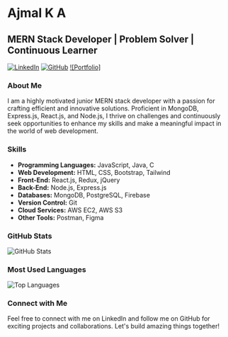 # Ajmal K A
## MERN Stack Developer | Problem Solver | Continuous Learner

[![LinkedIn](https://img.shields.io/badge/LinkedIn-Connect-blue)](https://www.linkedin.com/in/ajmalka84)
[![GitHub](https://img.shields.io/badge/GitHub-Follow-green)](https://github.com/Ajmalka84)
[![Portfolio]](https://www.yourportfoliowebsite.com)

### About Me
I am a highly motivated junior MERN stack developer with a passion for crafting efficient and innovative solutions. Proficient in MongoDB, Express.js, React.js, and Node.js, I thrive on challenges and continuously seek opportunities to enhance my skills and make a meaningful impact in the world of web development.

### Skills
- **Programming Languages:** JavaScript, Java, C
- **Web Development:** HTML, CSS, Bootstrap, Tailwind
- **Front-End:** React.js, Redux, jQuery
- **Back-End:** Node.js, Express.js
- **Databases:** MongoDB, PostgreSQL, Firebase
- **Version Control:** Git
- **Cloud Services:** AWS EC2, AWS S3
- **Other Tools:** Postman, Figma

### GitHub Stats
![GitHub Stats](https://github-readme-stats.vercel.app/api?username=Ajmalka84&show_icons=true&theme=dark)

### Most Used Languages
![Top Languages](https://github-readme-stats.vercel.app/api/top-langs/?username=Ajmalka84&layout=compact&theme=dark)

### Connect with Me
Feel free to connect with me on LinkedIn and follow me on GitHub for exciting projects and collaborations.
Let's build amazing things together!
